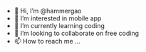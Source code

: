 - 👋 Hi, I’m @hammergao
- 👀 I’m interested in mobile app
- 🌱 I’m currently learning coding
- 💞️ I’m looking to collaborate on free coding
- 📫 How to reach me ...

<!---
hammergao/hammergao is a ✨ special ✨ repository because its `README.md` (this file) appears on your GitHub profile.
You can click the Preview link to take a look at your changes.
--->
